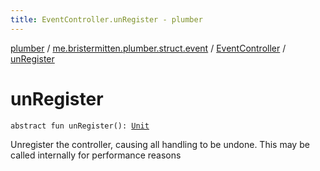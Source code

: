 ```yaml
---
title: EventController.unRegister - plumber
---
```


[plumber](../../index.html) / [me.bristermitten.plumber.struct.event](../index.html) / [EventController](index.html) / [unRegister](./un-register.html)

# unRegister

`abstract fun unRegister(): `[`Unit`](https://kotlinlang.org/api/latest/jvm/stdlib/kotlin/-unit/index.html)

Unregister the controller, causing all handling to be undone.
This may be called internally for performance reasons

